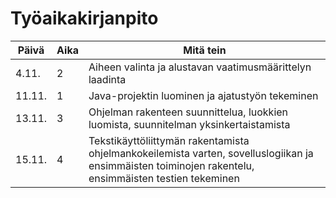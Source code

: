 # Työaikakirjanpito

Päivä | Aika | Mitä tein
----- | ---- | ---------
4.11. |   2  | Aiheen valinta ja alustavan vaatimusmäärittelyn laadinta
11.11.|  1   | Java-projektin luominen ja ajatustyön tekeminen
13.11.|  3   | Ohjelman rakenteen suunnittelua, luokkien luomista, suunnitelman yksinkertaistamista 
15.11.|  4   | Tekstikäyttöliittymän rakentamista ohjelmankokeilemista varten, sovelluslogiikan ja ensimmäisten toiminojen rakentelu, ensimmäisten testien tekeminen
